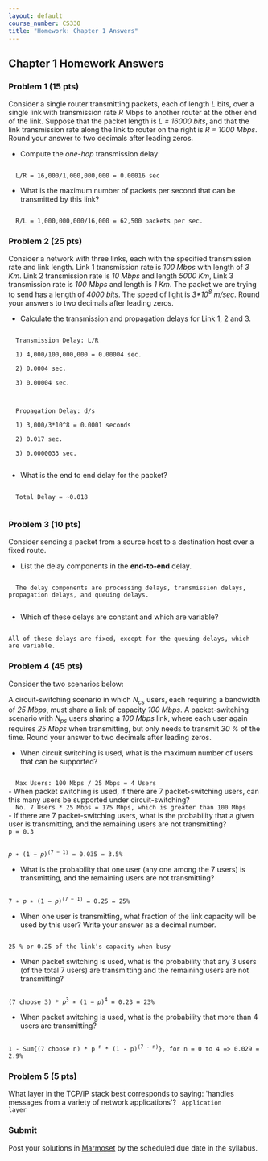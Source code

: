 ```yaml
---
layout: default
course_number: CS330
title: "Homework: Chapter 1 Answers"
---
```


## Chapter 1 Homework Answers

### Problem 1 (15 pts)
Consider a single router transmitting packets, each of length _L_ bits, over a single link with transmission rate _R_ Mbps to another router at the other end of the link. Suppose that the packet length is _L = 16000 bits_, and that the link transmission rate along the link to router on the right is _R = 1000 Mbps_. Round your answer to two decimals after leading zeros.
  - Compute the _one-hop_ transmission delay:
<code>
  L/R = 16,000/1,000,000,000 = 0.00016 sec
</code>

  - What is the maximum number of packets per second that can be transmitted by this link?
<code>
  R/L = 1,000,000,000/16,000 = 62,500 packets per sec.
</code>

### Problem 2 (25 pts)
Consider a network with three links, each with the specified transmission rate and link length. Link 1 transmission rate is _100 Mbps_ with length of _3 Km_. Link 2 transmission rate is _10 Mbps_ and length _5000 Km_, Link 3 transmission rate is _100 Mbps_ and length is _1 Km_. The packet we are trying to send has a length of _4000 bits_. The speed of light is _3*10<sup>8</sup> m/sec_. Round your answers to two decimals after leading zeros.
  - Calculate the transmission and propagation delays for Link 1, 2 and 3.
<code>
  Transmission Delay: L/R<br/>
  1) 4,000/100,000,000 = 0.00004 sec.<br/>
  2) 0.0004 sec.<br/>
  3) 0.00004 sec.<br/>
  <br/>
  Propagation Delay: d/s<br/>
  1) 3,000/3*10^8 = 0.0001 seconds <br/>
  2) 0.017 sec.<br/>
  3) 0.0000033 sec.<br/>
</code>

  - What is the end to end delay for the packet?
<code>
  Total Delay = ~0.018<br/>
</code>

### Problem 3 (10 pts)
Consider sending a packet from a source host to a destination host over a fixed route.
  - List the delay components in the <b>end-to-end</b> delay.
  <code>
  The delay components are processing delays, transmission delays, propagation delays, and queuing delays.
  </code>

  - Which of these delays are constant and which are variable?
<code>
All of these delays are fixed, except for the queuing delays, which are variable.
</code>

### Problem 4 (45 pts)
Consider the two scenarios below:

A circuit-switching scenario in which _N<sub>cs</sub>_ users, each requiring a bandwidth of _25 Mbps_, must share a link of capacity _100 Mbps_.
A packet-switching scenario with _N<sub>ps</sub>_ users sharing a _100 Mbps_ link, where each user again requires _25 Mbps_ when transmitting, but only needs to transmit _30 %_ of the time. Round your answer to two decimals after leading zeros.

  - When circuit switching is used, what is the maximum number of users that can be supported?
<code>
  Max Users: 100 Mbps / 25 Mbps = 4 Users  
</code>
  - When packet switching is used, if there are 7 packet-switching users, can this many users be supported under circuit-switching?
<code>
  No. 7 Users * 25 Mbps = 175 Mbps, which is greater than 100 Mbps
</code>
  - If there are 7 packet-switching users, what is the probability that a given user is transmitting, and the remaining users are not transmitting?
<code>
p = 0.3
<br/>
𝑝 ∗ (1 − 𝑝)<sup>(7 − 1)</sup> = 0.035 = 3.5%
</code>

  - What is the probability that one user (any one among the 7 users) is transmitting, and the remaining users are not transmitting?
<code>
7 ∗ 𝑝 ∗ (1 − 𝑝)<sup>(7 − 1)</sup> = 0.25 = 25%
</code>

  - When one user is transmitting, what fraction of the link capacity will be used by this user? Write your answer as a decimal number.
<code>
25 % or 0.25 of the link’s capacity when busy
</code>

  - When packet switching is used, what is the probability that any 3 users (of the total 7 users) are transmitting and the remaining users are not transmitting?
<code>
(7 choose 3) * 𝑝<sup>3</sup> ∗ (1 − 𝑝)<sup>4</sup> = 0.23 = 23%
</code>

  - When packet switching is used, what is the probability that more than 4 users are transmitting?
<code>
1 - Sum{(7 choose n) * p <sup>n</sup> * (1 - p)<sup>(7 - n)</sup>}, for n = 0 to 4 => 0.029 = 2.9%
</code>

### Problem 5 (5 pts)
What layer in the TCP/IP stack best corresponds to saying: 'handles messages from a variety of network applications'?
<code>
Application layer
</code>

### Submit

Post your solutions in [Marmoset](https://cs.ycp.edu/marmoset) by the scheduled due date in the syllabus.
